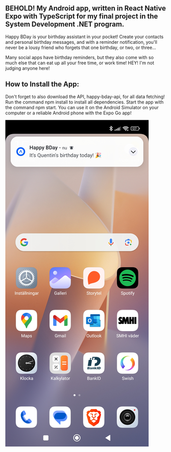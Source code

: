 ## BEHOLD! My Android app, written in React Native Expo with TypeScript for my final project in the System Development .NET program.

Happy BDay is your birthday assistant in your pocket! Create your contacts and personal birthday messages, and with a reminder notification, you'll never be a lousy friend who forgets that one birthday, or two, or three...

Many social apps have birthday reminders, but they also come with so much else that can eat up all your free time, or work time! HEY! I'm not judging anyone here!

## How to Install the App:

Don't forget to also download the API, happy-bday-api, for all data fetching!
Run the command npm install to install all dependencies.
Start the app with the command npm start.
You can use it on the Android Simulator on your computer or a reliable Android phone with the Expo Go app!

![screenshot](assets/readme/Screenshot_2024-05-17-15-12-05-042_com.miui.home.jpg)
